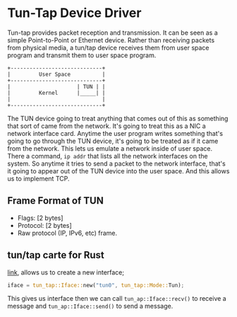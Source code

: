 # Tun-Tap Device Driver

Tun-tap provides packet reception and transmission. It can be seen as a simple Point-to-Point or Ethernet device. Rather
than receiving packets from physical media, a tun/tap device receives them from user space program and transmit them to 
user space program.
```text
+-----------------------------+
|         User Space          |
+-----------------------------+
|                     | TUN | |
|         Kernel      |_____| |
|                             |
+-----------------------------+
```

The TUN device going to treat anything that comes out of this as something that sort of came from the network. It's
going to treat this as a NIC a network interface card. Anytime the user program writes something that's going to go
through the TUN device, it's going to be treated as if it came from the network. This lets us emulate a network inside 
of user space. There a command, `ip addr` that lists all the network interfaces on the system. So anytime it tries to 
send a packet to the network interface, that's it going to appear out of the TUN device into the user space. And this 
allows us to implement TCP.

## Frame Format of TUN

- Flags: [2 bytes]
- Protocol: [2 bytes]
- Raw protocol (IP, IPv6, etc) frame.

## tun/tap carte for Rust

[link](https://docs.rs/tun-tap/latest/tun_tap/index.html), allows us to create a new interface;

```rust
iface = tun_tap::Iface::new("tun0", tun_tap::Mode::Tun);
```

This gives us interface then we can call `tun_ap::Iface::recv()` to receive a message and `tun_ap::Iface::send()` to
send a message.
